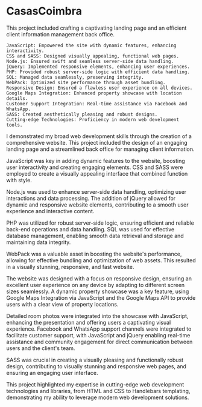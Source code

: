 # CasasCoimbra
This project included crafting a captivating landing page and an efficient client information management back office.

    JavaScript: Empowered the site with dynamic features, enhancing interactivity.
    CSS and SASS: Designed visually appealing, functional web pages.
    Node.js: Ensured swift and seamless server-side data handling.
    jQuery: Implemented responsive elements, enhancing user experiences.
    PHP: Provided robust server-side logic with efficient data handling.
    SQL: Managed data seamlessly, preserving integrity.
    WebPack: Optimized site performance through asset bundling.
    Responsive Design: Ensured a flawless user experience on all devices.
    Google Maps Integration: Enhanced property showcase with location details.
    Customer Support Integration: Real-time assistance via Facebook and WhatsApp.
    SASS: Created aesthetically pleasing and robust designs.
    Cutting-edge Technologies: Proficiency in modern web development tools.

I demonstrated my broad web development skills through the creation of a comprehensive website. This project included the design of an engaging landing page and a streamlined back office for managing client information. 

JavaScript was key in adding dynamic features to the website, boosting user interactivity and creating engaging elements. CSS and SASS were employed to create a visually appealing interface that combined function with style.

Node.js was used to enhance server-side data handling, optimizing user interactions and data processing. The addition of jQuery allowed for dynamic and responsive website elements, contributing to a smooth user experience and interactive content. 

PHP was utilized for robust server-side logic, ensuring efficient and reliable back-end operations and data handling. SQL was used for effective database management, enabling smooth data retrieval and storage and maintaining data integrity.

WebPack was a valuable asset in boosting the website's performance, allowing for effective bundling and optimization of web assets. This resulted in a visually stunning, responsive, and fast website. 

The website was designed with a focus on responsive design, ensuring an excellent user experience on any device by adapting to different screen sizes seamlessly. A dynamic property showcase was a key feature, using Google Maps Integration via JavaScript and the Google Maps API to provide users with a clear view of property locations. 

Detailed room photos were integrated into the showcase with JavaScript, enhancing the presentation and offering users a captivating visual experience. Facebook and WhatsApp support channels were integrated to facilitate customer support, with JavaScript and jQuery enabling real-time assistance and community engagement for direct communication between users and the client's team.

SASS was crucial in creating a visually pleasing and functionally robust design, contributing to visually stunning and responsive web pages, and ensuring an engaging user interface. 

This project highlighted my expertise in cutting-edge web development technologies and libraries, from HTML and CSS to Handlebars templating, demonstrating my ability to leverage modern web development solutions.
